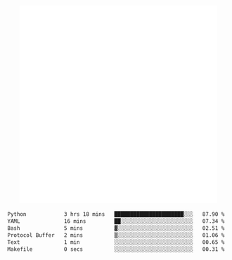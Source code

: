 <div align="center">
    <a href="https://konst.fish">
        <img src="https://raw.githubusercontent.com/konstfish/konstfish/master/fish.svg" alt="Logo" width="450"/>
    </a>
</div>

<!--START_SECTION:waka-->

```text
Python            3 hrs 18 mins   ██████████████████████░░░   87.90 %
YAML              16 mins         ██░░░░░░░░░░░░░░░░░░░░░░░   07.34 %
Bash              5 mins          ▓░░░░░░░░░░░░░░░░░░░░░░░░   02.51 %
Protocol Buffer   2 mins          ▒░░░░░░░░░░░░░░░░░░░░░░░░   01.06 %
Text              1 min           ░░░░░░░░░░░░░░░░░░░░░░░░░   00.65 %
Makefile          0 secs          ░░░░░░░░░░░░░░░░░░░░░░░░░   00.31 %
```

<!--END_SECTION:waka-->
